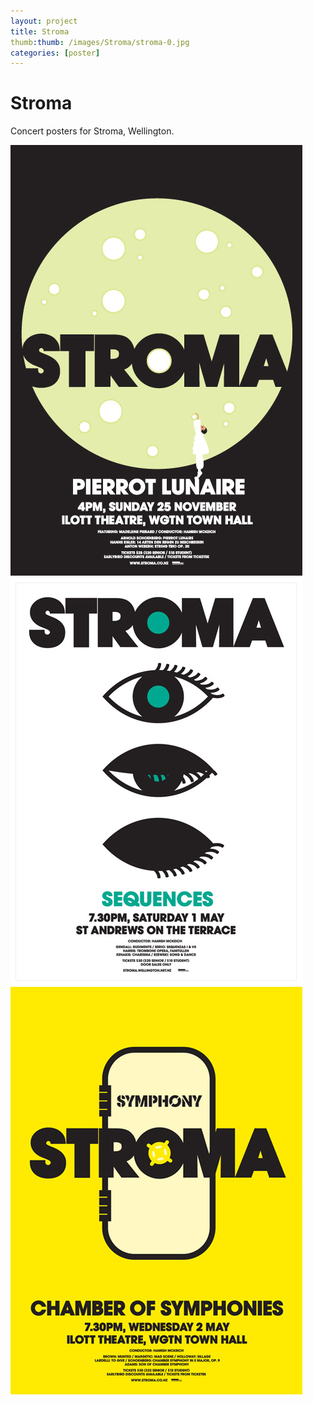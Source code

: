 ```yaml
---
layout: project
title: Stroma
thumb:thumb: /images/Stroma/stroma-0.jpg
categories: [poster]
---
```


# Stroma

Concert posters for Stroma, Wellington.

![](/images/Stroma/stroma-2.jpg)
![](/images/Stroma/stroma-1.jpg)
![](/images/Stroma/stroma-3.jpg)